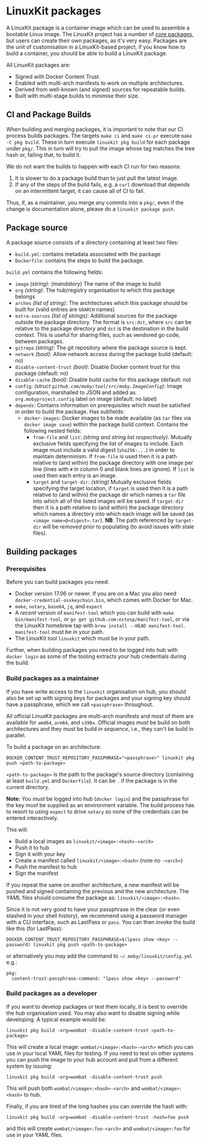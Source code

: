 # LinuxKit packages

A LinuxKit package is a container image which can be used
to assemble a bootable Linux image. The LinuxKit project has a
number of [core packages](../pkg), but users can create their own
packages, as it's very easy. Packages are the unit of customisation
in a LinuxKit-based project, if you know how to build a container,
you should be able to build a LinuxKit package.

All LinuxKit packages are:
- Signed with Docker Content Trust.
- Enabled with multi-arch manifests to work on multiple architectures.
- Derived from well-known (and signed) sources for repeatable builds.
- Built with multi-stage builds to minimise their size.


## CI and Package Builds
When building and merging packages, it is important to note that our CI process builds packages. The targets `make ci` and `make ci-pr` execute `make -C pkg build`. These in turn execute `linuxkit pkg build` for each package under `pkg/`. This in turn will try to pull the image whose tag matches the tree hash or, failing that, to build it.

We do not want the builds to happen with each CI run for two reasons:

1. It is slower to do a package build than to just pull the latest image.
2. If any of the steps of the build fails, e.g. a `curl` download that depends on an intermittent target, it can cause all of CI to fail.

Thus, if, as a maintainer, you merge any commits into a `pkg/`, even if the change is documentation alone, please do a `linuxkit package push`.


## Package source

A package source consists of a directory containing at least two files:

- `build.yml`: contains metadata associated with the package
- `Dockerfile`: contains the steps to build the package.

`build.yml` contains the following fields:

- `image` _(string)_: *(mandatory)* The name of the image to build
- `org` _(string)_: The hub/registry organisation to which this package belongs
- `arches` _(list of string)_: The architectures which this package should be built for (valid entries are `GOARCH` names)
- `extra-sources` _(list of strings)_: Additional sources for the package outside the package directory. The format is `src:dst`, where `src` can be relative to the package directory and `dst` is the destination in the build context. This is useful for sharing files, such as vendored go code, between packages.
- `gitrepo` _(string)_: The git repository where the package source is kept.
- `network` _(bool)_: Allow network access during the package build (default: no)
- `disable-content-trust` _(bool)_: Disable Docker content trust for this package (default: no)
- `disable-cache` _(bool)_: Disable build cache for this package (default: no)
- `config`: _(struct `github.com/moby/tool/src/moby.ImageConfig`)_: Image configuration, marshalled to JSON and added as `org.mobyproject.config` label on image (default: no label)
- `depends`: Contains information on prerequisites which must be satisfied in order to build the package. Has subfields:
    - `docker-images`: Docker images to be made available (as `tar` files via `docker image save`) within the package build context. Contains the following nested fields:
        - `from-file` and `list`: _(string and string list respectively)_. Mutually exclusive fields specifying the list of images to include. Each image must include a valid digest (`sha256:...`) in order to maintain determinism. If `from-file` is used then it is a path relative to (and within) the package directory with one image per line (lines with `#` in column 0 and blank lines are ignore). If `list` is used then each entry is an image.
        - `target` and `target-dir`: _(string)_ Mutually exclusive fields specifying the target location, if `target` is used then it is a path relative to (and within) the package dir which names a `tar` file into which all of the listed images will be saved. If `target-dir` then it is a path relative to (and within) the package directory which names a directory into which each image will be saved (as `«image name»@«digest».tar`). **NB**: The path referenced by `target-dir` will be _removed_ prior to populating (to avoid issues with stale files).

## Building packages

### Prerequisites

Before you can build packages you need:
- Docker version 17.06 or newer. If you are on a Mac you also need
  `docker-credential-osxkeychain.bin`, which comes with Docker for Mac.
- `make`, `notary`, `base64`, `jq`, and `expect`
- A *recent* version of `manifest-tool` which you can build with `make
  bin/manifest-tool`, or `go get github.com:estesp/manifest-tool`, or
  via the LinuxKit homebrew tap with `brew install --HEAD
  manifest-tool`. `manifest-tool` must be in your path.
- The LinuxKit tool `linuxkit` which must be in your path.

Further, when building packages you need to be logged into hub with
`docker login` as some of the tooling extracts your hub credentials
during the build.

### Build packages as a maintainer

If you have write access to the `linuxkit` organisation on hub, you
should also be set up with signing keys for packages and your signing
key should have a passphrase, which we call `<passphrase>` throughout.

All official LinuxKit packages are multi-arch manifests and most of
them are available for `amd64`, `arm64`, and `s390x`. Official images
*must* be build on both architectures and they must be build *in
sequence*, i.e., they can't be build in parallel.

To build a package on an architecture:

```
DOCKER_CONTENT_TRUST_REPOSITORY_PASSPHRASE="<passphrase>" linuxkit pkg push «path-to-package»
```

`«path-to-package»` is the path to the package's source directory
(containing at least `build.yml` and `Dockerfile`). It can be `.` if
the package is in the current directory.

**Note:** You *must* be logged into hub (`docker login`) and the
passphrase for the key *must* be supplied as an environment
variable. The build process has to resort to using `expect` to drive
`notary` so none of the credentials can be entered interactively.

This will:
- Build a local images as `linuxkit/<image>:<hash>-<arch>`
- Push it to hub
- Sign it with your key
- Create a manifest called `linuxkit/<image>:<hash>` (note no `-<arch>`)
- Push the manifest to hub
- Sign the manifest

If you repeat the same on another architecture, a new manifest will be
pushed and signed containing the previous and the new
architecture. The YAML files should consume the package as:
`linuxkit/<image>:<hash>`.


Since it is not very good to have your passphrase in the clear (or
even stashed in your shell history), we recommend using a password
manager with a CLI interface, such as LastPass or `pass`. You can then
invoke the build like this (for LastPass):

```
DOCKER_CONTENT_TRUST_REPOSITORY_PASSPHRASE=$(lpass show <key> --password) linuxkit pkg push «path-to-package»
```
or alternatively you may add the command to `~/.moby/linuxkit/config.yml` e.g.:
```
pkg:
  content-trust-passphrase-command: "lpass show <key> --password"
```

### Build packages as a developer

If you want to develop packages or test them locally, it is best to
override the hub organisation used. You may also want to disable
signing while developing. A typical example would be:

```
linuxkit pkg build -org=wombat -disable-content-trust «path-to-package»
```

This will create a local image: `wombat/<image>:<hash>-<arch>` which
you can use in your local YAML files for testing. If you need to test
on other systems you can push the image to your hub account and pull
from a different system by issuing:

```
linuxkit pkg build -org=wombat -disable-content-trust push
```

This will push both `wombat/<image>:<hash>-<arch>` and
`wombat/<image>:<hash>` to hub.

Finally, if you are tired of the long hashes you can override the hash
with:

```
linuxkit pkg build -org=wombat -disable-content-trust -hash=foo push
```

and this will create `wombat/<image>:foo-<arch>` and
`wombat/<image>:foo` for use in your YAML files.
